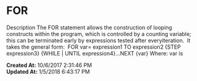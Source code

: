 # FOR

Description The FOR statement allows the construction of looping constructs within the program, which is controlled by a counting variable; this can be terminated early by expressions tested after everyiteration.  It takes the general form:  FOR var= expression1 TO expression2 {STEP expression3} {WHILE | UNTIL expression4}...NEXT {var} Where: var is  

**Created At:** 10/6/2017 2:31:46 PM  
**Updated At:** 1/5/2018 6:43:17 PM  

